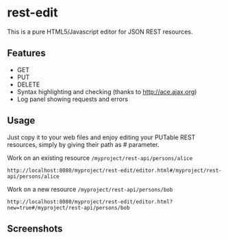 rest-edit
=========

This is a pure HTML5/Javascript editor for JSON REST resources.

Features
--------
* GET
* PUT
* DELETE
* Syntax highlighting and checking (thanks to http://ace.ajax.org)
* Log panel showing requests and errors

Usage
-----

Just copy it to your web files and enjoy editing your PUTable REST resources, simply by giving their path as # parameter.

Work on an existing resource ``/myproject/rest-api/persons/alice``

    http://localhost:8080/myproject/rest-edit/editor.html#/myproject/rest-api/persons/alice

Work on a new resource ``/myproject/rest-api/persons/bob``

    http://localhost:8080/myproject/rest-edit/editor.html?new=true#/myproject/rest-api/persons/bob
    
Screenshots
-----------

